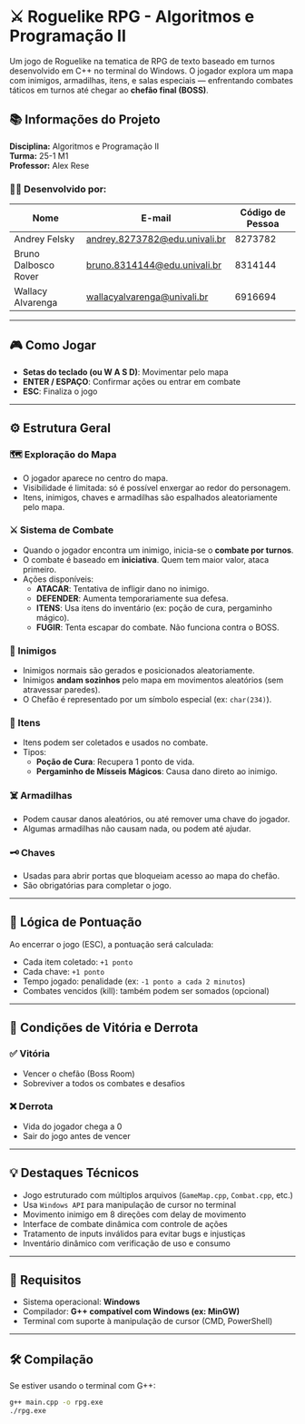 # ⚔️ Roguelike RPG - Algoritmos e Programação II

Um jogo de Roguelike na tematica de RPG de texto baseado em turnos desenvolvido em C++ no terminal do Windows. O jogador explora um mapa com inimigos, armadilhas, itens, e salas especiais — enfrentando combates táticos em turnos até chegar ao **chefão final (BOSS)**.

## 📚 Informações do Projeto

**Disciplina:** Algoritmos e Programação II  
**Turma:** 25-1 M1  
**Professor:** Alex Rese

### 👨‍💻 Desenvolvido por:

| Nome                   | E-mail                                   | Código de Pessoa |
|------------------------|------------------------------------------|------------------|
| Andrey Felsky          | andrey.8273782@edu.univali.br            | 8273782          |
| Bruno Dalbosco Rover   | bruno.8314144@edu.univali.br             | 8314144          |
| Wallacy Alvarenga      | wallacyalvarenga@univali.br              | 6916694          |

---

## 🎮 Como Jogar

- **Setas do teclado (ou W A S D)**: Movimentar pelo mapa
- **ENTER / ESPAÇO**: Confirmar ações ou entrar em combate
- **ESC**: Finaliza o jogo

---

## ⚙️ Estrutura Geral

### 🗺️ Exploração do Mapa
- O jogador aparece no centro do mapa.
- Visibilidade é limitada: só é possível enxergar ao redor do personagem.
- Itens, inimigos, chaves e armadilhas são espalhados aleatoriamente pelo mapa.

### ⚔️ Sistema de Combate
- Quando o jogador encontra um inimigo, inicia-se o **combate por turnos**.
- O combate é baseado em **iniciativa**. Quem tem maior valor, ataca primeiro.
- Ações disponíveis:
  - **ATACAR**: Tentativa de infligir dano no inimigo.
  - **DEFENDER**: Aumenta temporariamente sua defesa.
  - **ITENS**: Usa itens do inventário (ex: poção de cura, pergaminho mágico).
  - **FUGIR**: Tenta escapar do combate. Não funciona contra o BOSS.

### 👾 Inimigos
- Inimigos normais são gerados e posicionados aleatoriamente.
- Inimigos **andam sozinhos** pelo mapa em movimentos aleatórios (sem atravessar paredes).
- O Chefão é representado por um símbolo especial (ex: `char(234)`).

### 🧪 Itens
- Itens podem ser coletados e usados no combate.
- Tipos:
  - **Poção de Cura**: Recupera 1 ponto de vida.
  - **Pergaminho de Mísseis Mágicos**: Causa dano direto ao inimigo.

### ☠️ Armadilhas
- Podem causar danos aleatórios, ou até remover uma chave do jogador.
- Algumas armadilhas não causam nada, ou podem até ajudar.

### 🗝️ Chaves
- Usadas para abrir portas que bloqueiam acesso ao mapa do chefão.
- São obrigatórias para completar o jogo.

---

## 🧠 Lógica de Pontuação

Ao encerrar o jogo (ESC), a pontuação será calculada:

- Cada item coletado: `+1 ponto`
- Cada chave: `+1 ponto`
- Tempo jogado: penalidade (ex: `-1 ponto a cada 2 minutos`)
- Combates vencidos (kill): também podem ser somados (opcional)

---

## 🏁 Condições de Vitória e Derrota

### ✅ Vitória
- Vencer o chefão (Boss Room)
- Sobreviver a todos os combates e desafios

### ❌ Derrota
- Vida do jogador chega a 0
- Sair do jogo antes de vencer

---

## 💡 Destaques Técnicos

- Jogo estruturado com múltiplos arquivos (`GameMap.cpp`, `Combat.cpp`, etc.)
- Usa `Windows API` para manipulação de cursor no terminal
- Movimento inimigo em 8 direções com delay de movimento
- Interface de combate dinâmica com controle de ações
- Tratamento de inputs inválidos para evitar bugs e injustiças
- Inventário dinâmico com verificação de uso e consumo

---

## 📌 Requisitos

- Sistema operacional: **Windows**
- Compilador: **G++ compatível com Windows (ex: MinGW)**
- Terminal com suporte à manipulação de cursor (CMD, PowerShell)

---

## 🛠️ Compilação

Se estiver usando o terminal com G++:

```bash
g++ main.cpp -o rpg.exe
./rpg.exe
```